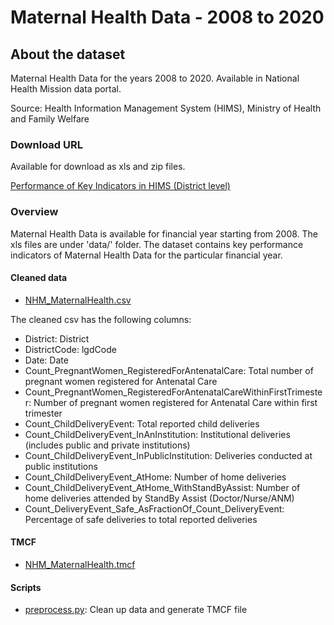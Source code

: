 # Maternal Health Data - 2008 to 2020
        
## About the dataset
Maternal Health Data for the years 2008 to 2020. Available in National Health Mission data portal.

Source: Health Information Management System (HIMS), Ministry of Health and Family Welfare

### Download URL
Available for download as xls and zip files.

[Performance of Key Indicators in HIMS (District level)](https://nrhm-mis.nic.in/hmisreports/frmstandard_reports.aspx)

### Overview
Maternal Health Data is available for financial year starting from 2008. The xls files are under 'data/' folder.
The dataset contains key performance indicators of Maternal Health Data for the particular financial year. 

#### Cleaned data
- [NHM_MaternalHealth.csv](NHM_MaternalHealth.csv)

The cleaned csv has the following columns:

- District: District
- DistrictCode: lgdCode
- Date: Date
- Count_PregnantWomen_RegisteredForAntenatalCare: Total number of pregnant women registered for Antenatal Care
- Count_PregnantWomen_RegisteredForAntenatalCareWithinFirstTrimester: Number of pregnant women registered for Antenatal Care within first trimester
- Count_ChildDeliveryEvent: Total reported child deliveries
- Count_ChildDeliveryEvent_InAnInstitution: Institutional deliveries (includes public and private institutions)
- Count_ChildDeliveryEvent_InPublicInstitution: Deliveries conducted at public institutions
- Count_ChildDeliveryEvent_AtHome: Number of home deliveries
- Count_ChildDeliveryEvent_AtHome_WithStandByAssist: Number of home deliveries attended by StandBy Assist (Doctor/Nurse/ANM)
- Count_DeliveryEvent_Safe_AsFractionOf_Count_DeliveryEvent: Percentage of safe deliveries to total reported deliveries

#### TMCF
- [NHM_MaternalHealth.tmcf](NHM_MaternalHealth.tmcf)

#### Scripts
- [preprocess.py](preprocess.py): Clean up data and generate TMCF file
        